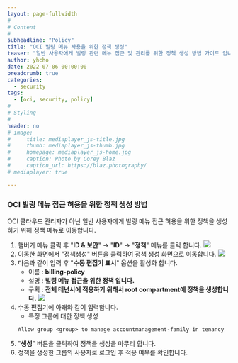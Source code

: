 ```yaml
---
layout: page-fullwidth
#
# Content
#
subheadline: "Policy"
title: "OCI 빌링 메뉴 사용을 위한 정책 생성"
teaser: "일반 사용자에게 빌링 관련 메뉴 접근 및 관리를 위한 정책 생성 방법 가이드 입니다."
author: yhcho
date: 2022-07-06 00:00:00
breadcrumb: true
categories:
  - security
tags:
  - [oci, security, policy]
#
# Styling
#
header: no
# image:
#     title: mediaplayer_js-title.jpg
#     thumb: mediaplayer_js-thumb.jpg
#     homepage: mediaplayer_js-home.jpg
#     caption: Photo by Corey Blaz
#     caption_url: https://blaz.photography/
# mediaplayer: true

---
```


### OCI 빌링 메뉴 접근 허용을 위한 정책 생성 방법
OCI 클라우드 관리자가 아닌 일반 사용자에게 빌링 메뉴 접근 허용을 위한 정책을 생성하기 위해 정책 메뉴로 이동합니다.

1. 햄버거 메뉴 클릭 후 "**ID & 보안**" → "**ID**" → "**정책**" 메뉴를 클릭 합니다.
   ![]({{site.urlblogimg2022_2023}}/assets/img/cloudnative-security/2022/oci-policy-menu.png)
2. 이동한 화면에서 "정책생성" 버튼을 클릭하여 정책 생성 화면으로 이동합니다.
   ![]({{site.urlblogimg2022_2023}}/assets/img/cloudnative-security/2022/oci-policy-create.png)
3. 다음과 같이 입력 후 "**수동 편집기 표시**" 옵션을 활성화 합니다.
   - 이름 : **billing-policy**
   - 설명 : **빌링 메뉴 접근을 위한 정책 입니다.**
   - 구획 : **전체 테넌시에 적용하기 위해서 root compartment에 정책을 생성합니다.**
   ![]({{site.urlblogimg2022_2023}}/assets/img/cloudnative-security/2022/oci-policy-billing-create.png)
4. 수동 편집기에 아래와 같이 입력합니다.
   - 특정 그룹에 대한 정책 생성 
    ```text
    Allow group <group> to manage accountmanagement-family in tenancy
    ```
5. "**생성**" 버튼을 클릭하여 정책을 생성을 마무리 합니다.
6. 정책을 생성한 그룹의 사용자로 로그인 후 적용 여부를 확인합니다.